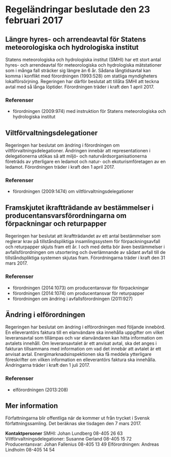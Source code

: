 # Regeländringar beslutade den 23 februari 2017

## Längre hyres- och arrendeavtal för Statens meteorologiska och hydrologiska institut

Statens meteorologiska och hydrologiska institut (SMHI) har ett stort antal hyres- och arrendeavtal för meteorologiska och hydrologiska mätstationer som i många fall sträcker sig längre än 6 år. Sådana långtidsavtal kan komma i konflikt med förordningen (1993:528) om statliga myndigheters lokalförsörjning. Regeringen har därför beslutat att tillåta SMHI att teckna avtal med så långa löptider. Förordningen träder i kraft den 1 april 2017.

### Referenser

* förordningen (2009:974) med instruktion för Statens meteorologiska och hydrologiska institut

## Viltförvaltningsdelegationer

Regeringen har beslutat om ändring i förordningen om viltförvaltningsdelegationer. Ändringen innebär att representationen i delegationerna utökas så att miljö- och naturvårdsorganisationerna företräds av ytterligare en ledamot och natur- och ekoturismföretagen av en ledamot. Förordningen träder i kraft den 1 april 2017.

### Referenser

* förordningen (2009:1474) om viltförvaltningsdelegationer

## Framskjutet ikraftträdande av bestämmelser i producentansvarsförordningarna om förpackningar och returpapper

Regeringen har beslutat att ikraftträdandet av ett antal bestämmelser som reglerar krav på tillståndspliktiga insamlingssystem för förpackningsavfall och returpapper skjuts fram ett år. I och med detta bör även bestämmelser i avfallsförordningen om utsortering och överlämnande av sådant avfall till de tillståndspliktiga systemen skjutas fram. Förordningarna träder i kraft den 31 mars 2017.

### Referenser

* förordningen (2014:1073) om producentansvar för förpackningar
* förordningen (2014:1074) om producentansvar för returpapper
* förordningen om ändring i avfallsförordningen (2011:927)

## Ändring i elförordningen

Regeringen har beslutat om ändring i elförordningen med följande innebörd. En elleverantörs faktura till en elanvändare ska innehålla uppgifter om vilket leveransavtal som tillämpas och var elanvändaren kan hitta information om avtalets innehåll. Om leveransavtalet är ett anvisat avtal, ska det anges i fakturan tillsammans med information om vad det innebär att avtalet är ett anvisat avtal. Energimarknadsinspektionen ska få meddela ytterligare föreskrifter om vilken information en elleverantörs faktura ska innehålla. Ändringarna träder i kraft den 1 juli 2017.

### Referenser

* elförordningen (2013:208)

## Mer information

Författningarna blir offentliga när de kommer ut från trycket i Svensk författningssamling. Det beräknas ske tisdagen den 7 mars 2017.

**Kontaktpersoner**
SMHI: Johan Lundberg 08-405 26 63
Viltförvaltningsdelegationer: Susanne Gerland 08-405 15 72
Producentansvar: Johan Fallenius 08-405 13 49
Elförordningen: Andreas Lindholm 08-405 14 54
